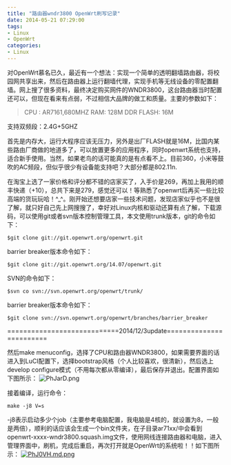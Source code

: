 ```yaml
---
title: "路由器wndr3800 OpenWrt刷写记录"
date: 2014-05-21 07:29:00
tags: 
- Linux
- OpenWrt
categories:
- Linux
---
```

对OpenWrt慕名已久，最近有一个想法：实现一个简单的透明翻墙路由器，将校园网共享出来，然后在路由器上运行翻墙代理，实现手机等无线设备的零配置翻墙。网上搜了很多资料，最终决定购买网件的WNDR3800，这台路由器当时配置还可以，但现在看来有点弱，不过相信大品牌的做工和质量。主要的参数如下：

>CPU : AR7161,680MHZ
RAM: 128M DDR
FLASH: 16M

支持双频段：2.4G+5GHZ

首先是内存大，运行大程序应该无压力，另外是出厂FLASH就是16M，比国内某些路由厂商做的地道多了，可以放置更多的应用程序，同时openwrt系统也支持，适合新手使用。当然，如果老鸟的话可能真的是有点看不上。目前360，小米等鼓吹的AC频段，但似乎很少有设备能支持吧？大部分都是802.11n.

在淘宝上选了一家价格和评分都不错的店家买了，入手价是269，再加上我用的顺丰快递（+10），总共下来是279，感觉还可以！等熟悉了openwrt后再买一些比较高端的货玩玩哈！^_^。刚开始还想要店家一些技术问题，发现店家似乎也不是很了解，就只好自己先上网搜搜了，幸好对Linux内核和驱动还算有点了解，下载源码，可以使用git或者svn版本控制管理工具，本文使用trunk版本，git的命令如下：

```
$git clone git://git.openwrt.org/openwrt.git
```

barrier breaker版本命令如下：

```
$git clone git://git.openwrt.org/14.07/openwrt.git
```

SVN的命令如下：

```
$svn co svn://svn.openwrt.org/openwrt/trunk/
```

barrier breaker版本命令如下：

```
$git clone svn://svn.openwrt.org/openwrt/branches/barrier_breaker
```

============================2014/12/3update========================


然后make menuconfig，选择了CPU和路由器WNDR3800，如果需要界面的话进入到LuCI配置下，选择bootstrap风格（个人比较喜欢，很清新），然后选上develop configure模式（不用每次都从零编译），最后保存并退出。配置界面如下图所示：
![PhJarD.png](https://s1.ax1x.com/2018/08/19/PhJarD.png)

接着编译，运行命令：

`make -j8 V=s`

-j8表示启动多少个job（主要参考电脑配置，我电脑是4核的，就设置为8，一般是两倍），顺利的话应该会生成一个bin文件夹，在子目录ar71xx/中会看到openwrt-xxxx-wndr3800.squash.img文件，使用网线连接路由器和电脑，进入管理界面中，刷机，完成后重启，再次打开就是OpenWrt的系统啦！！如下图所示：
[![PhJ0VH.md.png](https://s1.ax1x.com/2018/08/19/PhJ0VH.md.png)](https://imgchr.com/i/PhJ0VH)



     